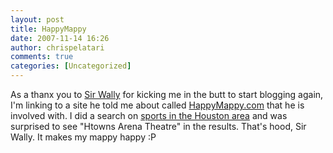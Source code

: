 ```yaml
---
layout: post
title: HappyMappy
date: 2007-11-14 16:26
author: chrispelatari
comments: true
categories: [Uncategorized]
---
```

<p>As a thanx you to <a href="http://www.morewally.com/">Sir Wally</a> for  kicking me in the butt to start blogging again, I'm linking to a site he told me  about called <a href="http://www.happymappy.com/">HappyMappy.com</a> that he is  involved with. I did a search on <a href="http://www.happymappy.com/HappyMappy.aspx?mapid=89fff2c6-fa14-444b-87bf-594c94bb7035">sports  in the Houston area</a> and was surprised to see "Htowns Arena Theatre" in the  results. That's hood, Sir Wally. It makes my mappy happy :P</p>
